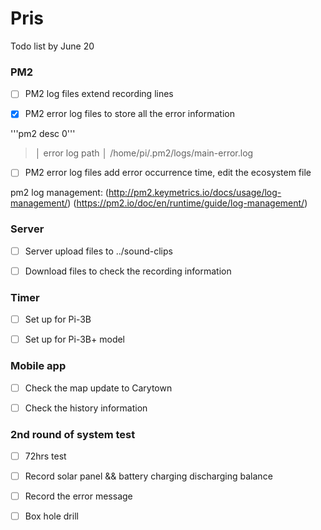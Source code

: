 # Pris

Todo list by June 20 
### PM2  
- [ ] PM2 log files extend recording lines 

- [x] PM2 error log files to store all the error information

'''pm2 desc 0''' 

> │ error log path    │ /home/pi/.pm2/logs/main-error.log

- [ ] PM2 error log files add error occurrence time, edit the ecosystem file 

pm2 log management: (http://pm2.keymetrics.io/docs/usage/log-management/)
(https://pm2.io/doc/en/runtime/guide/log-management/)


### Server 
- [ ] Server upload files to ../sound-clips

- [ ] Download files to check the recording information 

### Timer 
- [ ] Set up for Pi-3B

- [ ] Set up for Pi-3B+ model 

### Mobile app 
- [ ] Check the map update to Carytown

- [ ] Check the history information 

### 2nd round of system test 
- [ ] 72hrs test 

- [ ] Record solar panel && battery charging discharging balance 

- [ ] Record the error message 

- [ ] Box hole drill
